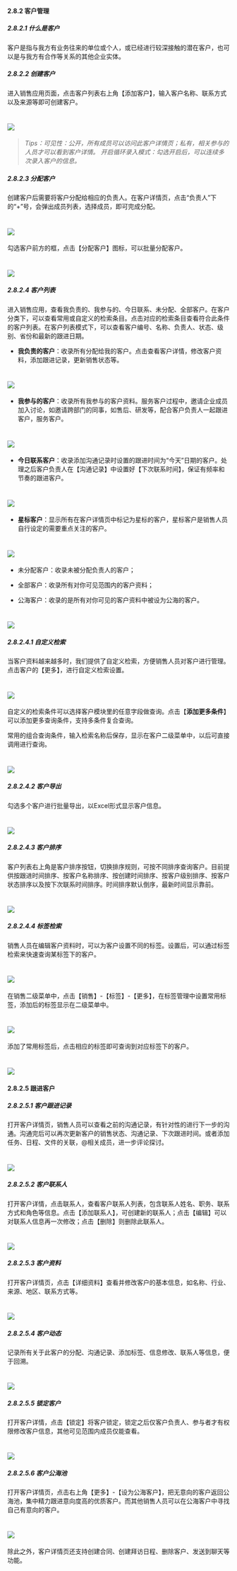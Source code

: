 #### 2.8.2 客户管理

##### 2.8.2.1 什么是客户

客户是指与我方有业务往来的单位或个人，或已经进行较深接触的潜在客户，也可以是与我方有合作等关系的其他企业实体。

##### 2.8.2.2 创建客户

进入销售应用页面，点击客户列表右上角【添加客户】，输入客户名称、联系方式以及来源等即可创建客户。 

# ![](/assets/8.2新增客户.png)

> _Tips：可见性：公开，所有成员可以访问此客户详情页；私有，相关参与的人员才可以看到客户详情。
开启循环录入模式：勾选开启后，可以连续多次录入客户的信息。_

##### 2.8.2.3 分配客户

创建客户后需要将客户分配给相应的负责人。在客户详情页，点击“负责人”下的“+”号，会弹出成员列表，选择成员，即可完成分配。

# ![](/assets/8.2.3分配客户.png)

勾选客户前方的框，点击【分配客户】图标，可以批量分配客户。

# ![](/assets/8.2.4分配客户.png)

##### 2.8.2.4 客户列表

进入销售应用，查看我负责的、我参与的、今日联系、未分配、全部客户。在客户分类下，可以查看常用或自定义的检索条目。点击对应的检索条目查看符合此条件的客户列表。在客户列表模式下，可以查看客户编号、名称、负责人、状态、级别、省份和最新的跟进日期。

* **我负责的客户**：收录所有分配给我的客户。点击查看客户详情，修改客户资料，添加跟进记录，更新销售状态等。

# ![](/assets/8.2.4我负责的客户列表.png)

* **我参与的客户**：收录所有我参与的客户资料。服务客户过程中，邀请企业成员加入讨论，如邀请跨部门的同事，如售后、研发等，配合客户负责人一起跟进客户，服务客户。

# ![](/assets/8.2.4我参与的客户.png)

* **今日联系客户**：收录添加沟通记录时设置的跟进时间为“今天”日期的客户。处理之后客户负责人在【沟通记录】中设置好【下次联系时间】，保证有频率和节奏的跟进客户。

# ![](/assets/8.2.4今日联系的客户.png)

* **星标客户**：显示所有在客户详情页中标记为星标的客户，星标客户是销售人员自行设定的需要重点关注的客户。

 
 # ![](/assets/8.2.4星标客户.png) 


* 未分配客户：收录未被分配负责人的客户；

* 全部客户：收录所有对你可见范围内的客户资料；

* 公海客户：收录的是所有对你可见的客户资料中被设为公海的客户。

# ![](/assets/8.2.4设为公海客户.png)

##### 2.8.2.4.1 自定义检索

当客户资料越来越多时，我们提供了自定义检索，方便销售人员对客户进行管理。 点击客户的【更多】，进行自定义检索设置。

# ![](/assets/8.2.4.1自定义筛选.png)


自定义的检索条件可以选择客户模块里的任意字段做查询。点击【**添加更多条件**】可以添加更多查询条件，支持多条件复合查询。

常用的组合查询条件，输入检索名称后保存，显示在客户二级菜单中，以后可直接调用进行查询。

# ![](/assets/8.2.4.1自定义筛选2.png)

##### 2.8.2.4.2 客户导出

勾选多个客户进行批量导出，以Excel形式显示客户信息。

# ![](/assets/8.2.4.2导出.png)

##### 2.8.2.4.3 客户排序

客户列表右上角是客户排序按钮，切换排序规则，可按不同排序查询客户。目前提供按跟进时间排序、按客户名称排序、按创建时间排序、按客户级别排序、按客户状态排序以及按下次联系时间排序。时间排序默认倒序，最新时间显示靠前。

# ![](/assets/8.2.4.2自定排序.png)

##### 2.8.2.4.4 标签检索

销售人员在编辑客户资料时，可以为客户设置不同的标签。设置后，可以通过标签检索来快速查询某标签下的客户。

# ![](/assets/8.2.4.3标签检索.png)

在销售二级菜单中，点击【销售】-【标签】-【更多】，在标签管理中设置常用标签，添加后的标签显示在二级菜单中。

# ![](/assets/8.2.4.3标签检索2.png)

添加了常用标签后，点击相应的标签即可查询到对应标签下的客户。

# ![](/assets/8.2.4.3标签检索3.png)

#### 2.8.2.5 跟进客户

##### 2.8.2.5.1 客户跟进记录

打开客户详情页，销售人员可以查看之前的沟通记录，有针对性的进行下一步的沟通。沟通完后可以再次更新客户的销售状态、沟通记录、下次跟进时间。或者添加任务、日程、文件的关联，@相关成员，进一步评论探讨。

# ![](/assets/8.2.5.1客户跟进.png)

##### 2.8.2.5.2 客户联系人

打开客户详情，点击联系人，查看客户联系人列表，包含联系人姓名、职务、联系方式和角色等信息。点击【添加联系人】，可创建新的联系人；点击【编辑】可以对联系人信息再一次修改；点击【删除】则删除此联系人。

# ![](/assets/8.2.5.2客户联系人.png)

##### 2.8.2.5.3 客户资料

打开客户详情页，点击【详细资料】查看并修改客户的基本信息，如名称、行业、来源、地区、联系方式等。

# ![](/assets/8.2.5.3客户资料.png)

##### 2.8.2.5.4 客户动态

记录所有关于此客户的分配、沟通记录、添加标签、信息修改、联系人等信息，便于回溯。

# ![](/assets/8.2.5.4客户动态.png)

##### 2.8.2.5.5 锁定客户

打开客户详情，点击【锁定】将客户锁定，锁定之后仅客户负责人、参与者才有权限修改客户信息，其他可见范围内成员仅能查看。

# ![](/assets/8.2.5.5锁定.png)

##### 2.8.2.5.6 客户公海池

打开客户详情页，点击右上角【更多】-【设为公海客户】，把无意向的客户返回公海池，集中精力跟进意向度高的优质客户。而其他销售人员可以在公海客户中寻找自己有意向的客户。

# ![](/assets/8.2.5.6客户公海池.png)

除此之外，客户详情页还支持创建合同、创建拜访日程、删除客户、发送到聊天等功能。








 
